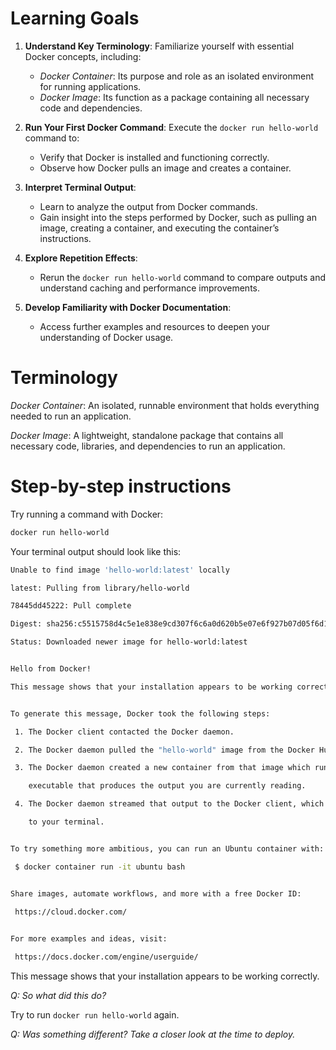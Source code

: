 # Learning Goals

1. **Understand Key Terminology**: Familiarize yourself with essential Docker concepts, including:
    - _Docker Container_: Its purpose and role as an isolated environment for running applications.
    - _Docker Image_: Its function as a package containing all necessary code and dependencies.
    
2. **Run Your First Docker Command**: Execute the `docker run hello-world` command to:
    - Verify that Docker is installed and functioning correctly.
    - Observe how Docker pulls an image and creates a container.
        
3. **Interpret Terminal Output**:
    - Learn to analyze the output from Docker commands.
    - Gain insight into the steps performed by Docker, such as pulling an image, creating a container, and executing the container’s instructions.
        
4. **Explore Repetition Effects**:
    - Rerun the `docker run hello-world` command to compare outputs and understand caching and performance improvements.
        
5. **Develop Familiarity with Docker Documentation**:
    - Access further examples and resources to deepen your understanding of Docker usage.

# Terminology

*Docker Container*: An isolated, runnable environment that holds everything needed to run an application.

*Docker Image*: A lightweight, standalone package that contains all necessary code, libraries, and dependencies to run an application.
# Step-by-step instructions

Try running a command with Docker:
```bash
docker run hello-world
```

  Your terminal output should look like this:

``` bash
Unable to find image 'hello-world:latest' locally

latest: Pulling from library/hello-world

78445dd45222: Pull complete

Digest: sha256:c5515758d4c5e1e838e9cd307f6c6a0d620b5e07e6f927b07d05f6d12a1ac8d7

Status: Downloaded newer image for hello-world:latest


Hello from Docker!

This message shows that your installation appears to be working correctly.


To generate this message, Docker took the following steps:

 1. The Docker client contacted the Docker daemon.

 2. The Docker daemon pulled the "hello-world" image from the Docker Hub.

 3. The Docker daemon created a new container from that image which runs the

    executable that produces the output you are currently reading.

 4. The Docker daemon streamed that output to the Docker client, which sent it

    to your terminal.


To try something more ambitious, you can run an Ubuntu container with:

 $ docker container run -it ubuntu bash


Share images, automate workflows, and more with a free Docker ID:

 https://cloud.docker.com/

  
For more examples and ideas, visit:

 https://docs.docker.com/engine/userguide/

```

This message shows that your installation appears to be working correctly.

*Q: So what did this do?*

Try to run `docker run hello-world` again.

*Q: Was something different? Take a closer look at the time to deploy.*